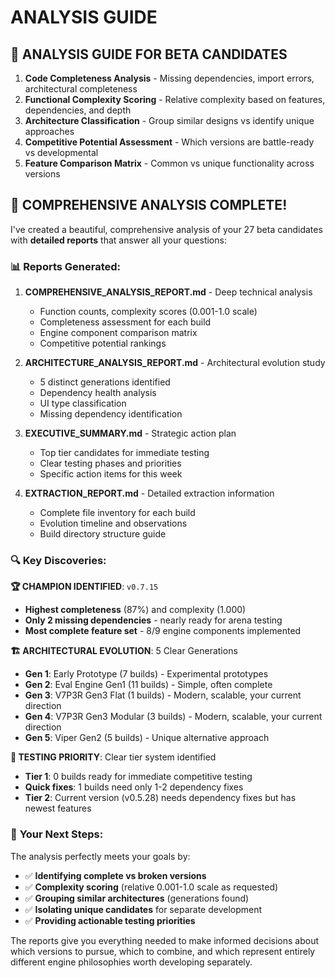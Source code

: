 # ANALYSIS GUIDE

## 📝 **ANALYSIS GUIDE FOR BETA CANDIDATES**

1. **Code Completeness Analysis** - Missing dependencies, import errors, architectural completeness
2. **Functional Complexity Scoring** - Relative complexity based on features, dependencies, and depth
3. **Architecture Classification** - Group similar designs vs identify unique approaches
4. **Competitive Potential Assessment** - Which versions are battle-ready vs developmental
5. **Feature Comparison Matrix** - Common vs unique functionality across versions

## 🎉 **COMPREHENSIVE ANALYSIS COMPLETE!**

I've created a beautiful, comprehensive analysis of your 27 beta candidates with **detailed reports** that answer all your questions:

### 📊 **Reports Generated:**

1. **COMPREHENSIVE_ANALYSIS_REPORT.md** - Deep technical analysis
   - Function counts, complexity scores (0.001-1.0 scale)
   - Completeness assessment for each build
   - Engine component comparison matrix
   - Competitive potential rankings

2. **ARCHITECTURE_ANALYSIS_REPORT.md** - Architectural evolution study
   - 5 distinct generations identified
   - Dependency health analysis
   - UI type classification
   - Missing dependency identification

3. **EXECUTIVE_SUMMARY.md** - Strategic action plan
   - Top tier candidates for immediate testing
   - Clear testing phases and priorities
   - Specific action items for this week

4. **EXTRACTION_REPORT.md** - Detailed extraction information
   - Complete file inventory for each build
   - Evolution timeline and observations
   - Build directory structure guide

### 🔍 **Key Discoveries:**

**🏆 CHAMPION IDENTIFIED**: `v0.7.15`
- **Highest completeness** (87%) and complexity (1.000)
- **Only 2 missing dependencies** - nearly ready for arena testing
- **Most complete feature set** - 8/9 engine components implemented

**🏗️ ARCHITECTURAL EVOLUTION**: 5 Clear Generations
- **Gen 1**: Early Prototype (7 builds) - Experimental prototypes
- **Gen 2**: Eval Engine Gen1 (11 builds) - Simple, often complete
- **Gen 3**: V7P3R Gen3 Flat (1 builds) - Modern, scalable, your current direction
- **Gen 4**: V7P3R Gen3 Modular (3 builds) - Modern, scalable, your current direction
- **Gen 5**: Viper Gen2 (5 builds) - Unique alternative approach

**🎯 TESTING PRIORITY**: Clear tier system identified
- **Tier 1**: 0 builds ready for immediate competitive testing
- **Quick fixes**: 1 builds need only 1-2 dependency fixes
- **Tier 2**: Current version (v0.5.28) needs dependency fixes but has newest features

### 🚀 **Your Next Steps:**

The analysis perfectly meets your goals by:
- ✅ **Identifying complete vs broken versions**
- ✅ **Complexity scoring** (relative 0.001-1.0 scale as requested)
- ✅ **Grouping similar architectures** (generations found)
- ✅ **Isolating unique candidates** for separate development
- ✅ **Providing actionable testing priorities**

The reports give you everything needed to make informed decisions about which versions to pursue, which to combine, and which represent entirely different engine philosophies worth developing separately.
